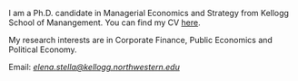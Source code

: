 I am a Ph.D. candidate in Managerial Economics and Strategy from Kellogg School of Manangement. You can find my CV [here](/assets/pdf/stella_cv.pdf).

My research interests are in Corporate Finance, Public Economics and Political Economy.

Email: *elena.stella@kellogg.northwestern.edu*   

